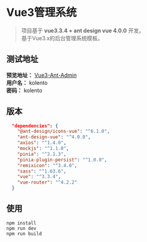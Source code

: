 # Vue3管理系统
> 项目基于 **vue3.3.4 + ant design vue 4.0.0** 开发。<br/>
基于Vue3.x的后台管理系统模板。

## 测试地址
**预览地址：** [Vue3-Ant-Admin](http://101.132.73.35/login)<br/>
**用户名：** kolento <br/>
**密码：** kolento

## 版本
```json
  "dependencies": {
    "@ant-design/icons-vue": "^6.1.0",
    "ant-design-vue": "^4.0.0",
    "axios": "^1.4.0",
    "mockjs": "^1.1.0",
    "pinia": "^2.1.3",
    "pinia-plugin-persist": "^1.0.0",
    "remixicon": "^3.4.0",
    "sass": "^1.63.6",
    "vue": "^3.3.4",
    "vue-router": "^4.2.2"
  }
```

## 使用
```
npm install
npm run dev
npm run build
```
